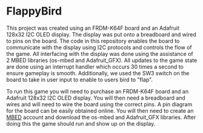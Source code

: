 # FlappyBird
This project was created using an FRDM-K64F board and an Adafruit 128x32 I2C OLED display. The display was put onto a breadboard and wired to pins on the board. The code in this repository enables the board to communicate with the display using I2C protocols and controls the flow of the game. All interfacing with the display was done using the assistance of 2 MBED libraries (os-mbed and Adafruit_GFX). All updates to the game state are done using an interrupt handler which occurs 30 times a second to ensure gameplay is smooth. Additionally, we used the SW3 switch on the board to take in user input to enable to users bird to "flap".

To run this game you will need to purchase an FRDM-K64F board and an Adafruit 128x32 I2C OLED display. You will then need a breadboard and wires and will need to wire the board using the correct pins. A pin diagram for the board can be easily obtained online. You will then need to create an [MBED](https://os.mbed.com/) account and download the os-mbed and Adafruit_GFX libraries. After doing this the game should run and show up on the display.
